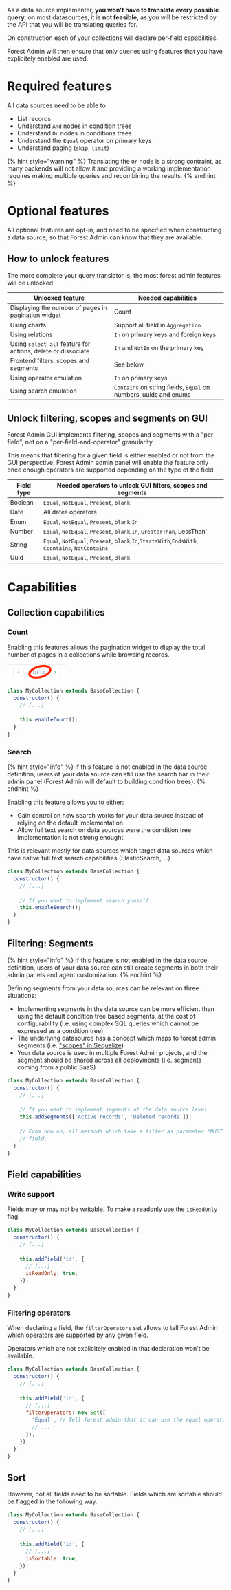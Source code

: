 As a data source implementer, **you won't have to translate every possible query**: on most datasources, it is **not feasible**, as you will be restricted by the API that you will be translating queries for.

On construction each of your collections will declare per-field capabilities.

Forest Admin will then ensure that only queries using features that you have explicitely enabled are used.

# Required features

All data sources need to be able to

- List records
- Understand `And` nodes in condition trees
- Understand `Or` nodes in conditions trees
- Understand the `Equal` operator on primary keys
- Understand paging (`skip`, `limit`)

{% hint style="warning" %}
Translating the `Or` node is a strong contraint, as many backends will not allow it and providing a working implementation requires making multiple queries and recombining the results.
{% endhint %}

# Optional features

All optional features are opt-in, and need to be specified when constructing a data source, so that Forest Admin can know that they are available.

## How to unlock features

The more complete your query translator is, the most forest admin features will be unlocked

| Unlocked feature                                             | Needed capabilities                                              |
| ------------------------------------------------------------ | ---------------------------------------------------------------- |
| Displaying the number of pages in pagination widget          | Count                                                            |
| Using charts                                                 | Support all field in `Aggregation`                               |
| Using relations                                              | `In` on primary keys and foreign keys                            |
| Using `select all` feature for actions, delete or dissociate | `In` and `NotIn` on the primary key                              |
| Frontend filters, scopes and segments                        | See below                                                        |
| Using operator emulation                                     | `In` on primary keys                                             |
| Using search emulation                                       | `Contains` on string fields, `Equal` on numbers, uuids and enums |

## Unlock filtering, scopes and segments on GUI

Forest Admin GUI implements filtering, scopes and segments with a "per-field", not on a "per-field-and-operator" granularity.

This means that filtering for a given field is either enabled or not from the GUI perspective. Forest Admin admin panel will enable the feature only once enough operators are supported depending on the type of the field.

| Field type | Needed operators to unlock GUI filters, scopes and segments                                      |
| ---------- | ------------------------------------------------------------------------------------------------ |
| Boolean    | `Equal`, `NotEqual`, `Present`, `blank`                                                          |
| Date       | All dates operators                                                                              |
| Enum       | `Equal`, `NotEqual`, `Present`, `blank`,`In`                                                     |
| Number     | `Equal`, `NotEqual`, `Present`, `blank`,`In`, `GreaterThan`, LessThan`                           |
| String     | `Equal`, `NotEqual`, `Present`, `blank`,`In`,`StartsWith`,`EndsWith`, `Ccontains`, `NotContains` |
| Uuid       | `Equal`, `NotEqual`, `Present`, `Blank`                                                          |

# Capabilities

## Collection capabilities

### Count

Enabling this features allows the pagination widget to display the total number of pages in a collections while browsing records.

![Pagination widget](../../../assets/customdatasource-count-capability.png)

```javascript
class MyCollection extends BaseCollection {
  constructor() {
    // [...]

    this.enableCount();
  }
}
```

### Search

{% hint style="info" %}
If this feature is not enabled in the data source definition, users of your data source can still use the search bar in their admin panel (Forest Admin will default to building condition trees).
{% endhint %}

Enabling this feature allows you to either:

- Gain control on how search works for your data source instead of relying on the default implementation
- Allow full text search on data sources were the condition tree implementation is not strong enought

This is relevant mostly for data sources which target data sources which have native full text search capabilities (ElasticSearch, ...)

```javascript
class MyCollection extends BaseCollection {
  constructor() {
    // [...]

    // If you want to implement search youself
    this.enableSearch();
  }
}
```

## Filtering: Segments

{% hint style="info" %}
If this feature is not enabled in the data source definition, users of your data source can still create segments in both their admin panels and agent customization.
{% endhint %}

Defining segments from your data sources can be relevant on three situations:

- Implementing segments in the data source can be more efficient than using the default condition tree based segments, at the cost of configurability (i.e. using complex SQL queries which cannot be expressed as a condition tree)
- The underlying datasource has a concept which maps to forest admin segments (i.e. ["scopes" in Sequelize](https://sequelize.org/master/manual/scopes.html))
- Your data source is used in multiple Forest Admin projects, and the segment should be shared across all deployments (i.e. segments coming from a public SaaS)

```javascript
class MyCollection extends BaseCollection {
  constructor() {
    // [...]

    // If you want to implement segments at the data source level
    this.addSegments(['Active records', 'Deleted records']);

    // From now on, all methods which take a filter as parameter *MUST* not ignore its segment
    // field.
  }
}
```

## Field capabilities

### Write support

Fields may or may not be writable. To make a readonly use the `isReadOnly` flag.

```javascript
class MyCollection extends BaseCollection {
  constructor() {
    // [...]

    this.addField('id', {
      // [...]
      isReadOnly: true,
    });
  }
}
```

### Filtering operators

When declaring a field, the `filterOperators` set allows to tell Forest Admin which operators are supported by any given field.

Operators which are not explicitely enabled in that declaration won't be available.

```javascript
class MyCollection extends BaseCollection {
  constructor() {
    // [...]

    this.addField('id', {
      // [...]
      filterOperators: new Set([
        'Equal', // Tell forest admin that it can use the equal operator on the id field
        // ...
      ]),
    });
  }
}
```

## Sort

However, not all fields need to be sortable. Fields which are sortable should be flagged in the following way.

```javascript
class MyCollection extends BaseCollection {
  constructor() {
    // [...]

    this.addField('id', {
      // [...]
      isSortable: true,
    });
  }
}
```
